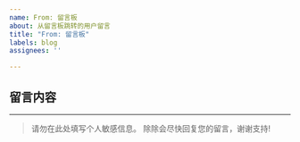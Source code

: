 ```yaml
---
name: From: 留言板
about: 从留言板跳转的用户留言
title: "From: 留言板"
labels: blog
assignees: ''

---
```


## 留言内容

---

> 请勿在此处填写个人敏感信息。
> 除除会尽快回复您的留言，谢谢支持!
